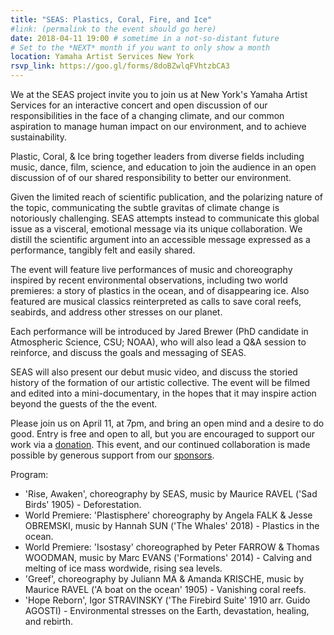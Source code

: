 ```yaml
---
title: "SEAS: Plastics, Coral, Fire, and Ice"
#link: (permalink to the event should go here)
date: 2018-04-11 19:00 # sometime in a not-so-distant future
# Set to the *NEXT* month if you want to only show a month
location: Yamaha Artist Services New York
rsvp_link: https://goo.gl/forms/8doBZwlqFVhtzbCA3
---
```


We at the SEAS project invite you to join us at New York's Yamaha Artist Services for an interactive concert and open discussion of our responsibilities in the face of a changing climate, and our common aspiration to manage human impact on our environment, and to achieve sustainability.

Plastic, Coral, & Ice bring together leaders from diverse fields including music, dance, film, science, and education to join the audience in an open discussion of of our shared responsibility to better our environment.

Given the limited reach of scientific publication, and the polarizing nature of the topic, communicating the subtle gravitas of climate change is notoriously challenging. SEAS attempts instead to communicate this global issue as a visceral, emotional message via its unique collaboration. We distill the scientific argument into an accessible message expressed as a performance, tangibly felt and easily shared.

The event will feature live performances of music and choreography inspired by recent environmental observations, including two world premieres: a story of plastics in the ocean, and of disappearing ice. Also featured are musical classics reinterpreted as calls to save coral reefs, seabirds, and address other stresses on our planet.

Each performance will be introduced by Jared Brewer (PhD candidate in Atmospheric Science, CSU; NOAA), who will also lead a Q&A session to reinforce, and discuss the goals and messaging of SEAS.

SEAS will also present our debut music video, and discuss the storied history of the formation of our artistic collective. The event will be filmed and edited into a mini-documentary, in the hopes that it may inspire action beyond the guests of the the event.

Please join us on April 11, at 7pm, and bring an open mind and a desire to do good. Entry is free and open to all, but you are encouraged to support our work via a [donation](https://www.paypal.me/SEASProductions). This event, and our continued collaboration is made possible by generous support from our [sponsors](/seas/#support).

Program:

- 'Rise, Awaken', choreography by SEAS, music by Maurice RAVEL ('Sad Birds' 1905) - Deforestation.
- World Premiere: 'Plastisphere' choreography by Angela FALK & Jesse OBREMSKI, music by Hannah SUN ('The Whales' 2018) - Plastics in the ocean.
- World Premiere: 'Isostasy' choreographed by Peter FARROW & Thomas WOODMAN, music by Marc EVANS ('Formations' 2014) - Calving and melting of ice mass wordwide, rising sea levels.
- 'Greef', choreography by Juliann MA & Amanda KRISCHE, music by Maurice RAVEL ('A boat on the ocean' 1905) - Vanishing coral reefs.
- 'Hope Reborn', Igor STRAVINSKY ('The Firebird Suite' 1910 arr. Guido AGOSTI) - Environmental stresses on the Earth, devastation, healing, and rebirth.
